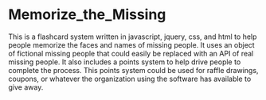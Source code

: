 # Memorize_the_Missing
This is a flashcard system written in javascript, jquery, css, and html to help people memorize the faces and names of missing people. It uses an object of fictional missing people that could easily be replaced with an API of real missing people. It also includes a points system to help drive people to complete the process. This points system could be used for raffle drawings, coupons, or whatever the organization using the software has available to give away. 
